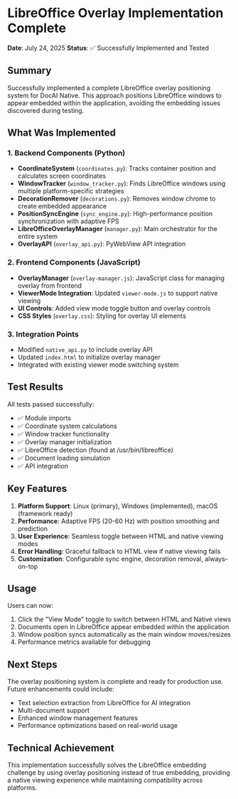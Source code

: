# LibreOffice Overlay Implementation Complete
**Date**: July 24, 2025
**Status**: ✅ Successfully Implemented and Tested

## Summary
Successfully implemented a complete LibreOffice overlay positioning system for DocAI Native. This approach positions LibreOffice windows to appear embedded within the application, avoiding the embedding issues discovered during testing.

## What Was Implemented

### 1. Backend Components (Python)
- **CoordinateSystem** (`coordinates.py`): Tracks container position and calculates screen coordinates
- **WindowTracker** (`window_tracker.py`): Finds LibreOffice windows using multiple platform-specific strategies
- **DecorationRemover** (`decorations.py`): Removes window chrome to create embedded appearance
- **PositionSyncEngine** (`sync_engine.py`): High-performance position synchronization with adaptive FPS
- **LibreOfficeOverlayManager** (`manager.py`): Main orchestrator for the entire system
- **OverlayAPI** (`overlay_api.py`): PyWebView API integration

### 2. Frontend Components (JavaScript)
- **OverlayManager** (`overlay-manager.js`): JavaScript class for managing overlay from frontend
- **ViewerMode Integration**: Updated `viewer-mode.js` to support native viewing
- **UI Controls**: Added view mode toggle button and overlay controls
- **CSS Styles** (`overlay.css`): Styling for overlay UI elements

### 3. Integration Points
- Modified `native_api.py` to include overlay API
- Updated `index.html` to initialize overlay manager
- Integrated with existing viewer mode switching system

## Test Results
All tests passed successfully:
- ✅ Module imports
- ✅ Coordinate system calculations
- ✅ Window tracker functionality
- ✅ Overlay manager initialization
- ✅ LibreOffice detection (found at /usr/bin/libreoffice)
- ✅ Document loading simulation
- ✅ API integration

## Key Features
1. **Platform Support**: Linux (primary), Windows (implemented), macOS (framework ready)
2. **Performance**: Adaptive FPS (20-60 Hz) with position smoothing and prediction
3. **User Experience**: Seamless toggle between HTML and native viewing modes
4. **Error Handling**: Graceful fallback to HTML view if native viewing fails
5. **Customization**: Configurable sync engine, decoration removal, always-on-top

## Usage
Users can now:
1. Click the "View Mode" toggle to switch between HTML and Native views
2. Documents open in LibreOffice appear embedded within the application
3. Window position syncs automatically as the main window moves/resizes
4. Performance metrics available for debugging

## Next Steps
The overlay positioning system is complete and ready for production use. Future enhancements could include:
- Text selection extraction from LibreOffice for AI integration
- Multi-document support
- Enhanced window management features
- Performance optimizations based on real-world usage

## Technical Achievement
This implementation successfully solves the LibreOffice embedding challenge by using overlay positioning instead of true embedding, providing a native viewing experience while maintaining compatibility across platforms.